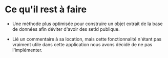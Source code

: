 Ce qu'il rest à faire
=====================

* Une méthode plus optimisée pour construire un objet extrait de la base de données afin déviter d'avoir des setId publique.

* Lié un commentaire à sa location, mais cette fonctionnalité n'étant pas vraiment utile dans cette application nous avons décidé de ne pas l'implémenter.

